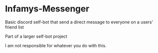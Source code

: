 # Infamys-Messenger
Basic discord self-bot that send a direct message to everyone on a users' friend list

Part of a larger self-bot project

I am not responsible for whatever you do with this.
